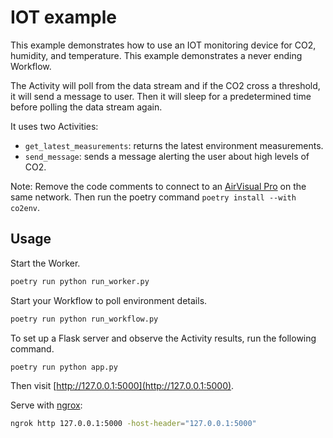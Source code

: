 # IOT example

This example demonstrates how to use an IOT monitoring device for CO2, humidity, and temperature.
This example demonstrates a never ending Workflow.

The Activity will poll from the data stream and if the CO2 cross a threshold, it will send a message to user. Then it will sleep for a predetermined time before polling the data stream again.

It uses two Activities:

- `get_latest_measurements`: returns the latest environment measurements.
- `send_message`: sends a message alerting the user about high levels of CO2.

Note: Remove the code comments to connect to an [AirVisual Pro](https://www.iqair.com/us/air-quality-monitors) on the same network. Then run the poetry command `poetry install --with co2env`.

## Usage

Start the Worker.

```bash
poetry run python run_worker.py
```

Start your Workflow to poll environment details.

```bash
poetry run python run_workflow.py
```

To set up a Flask server and observe the Activity results, run the following command.

```bash
poetry run python app.py
```

Then visit [http://127.0.0.1:5000](http://127.0.0.1:5000).

Serve with [ngrox](http://9b49-64-47-89-125.ngrok.io):

```bash
ngrok http 127.0.0.1:5000 -host-header="127.0.0.1:5000"
```